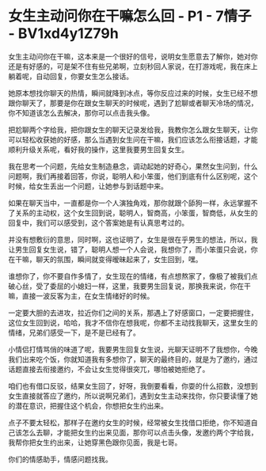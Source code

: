 # 女生主动问你在干嘛怎么回 - P1 - 7情子 - BV1xd4y1Z79h

女生主动问你在干嘛，这本来是一个很好的信号，说明女生愿意去了解你，她对你还是有好感的，可是架不住有些兄弟啊，立刻秒回人家说，在打游戏呢，我在床上躺着呢，自动回复，你要女生怎么接话。

她原本想找你聊天的热情，瞬间就降到冰点，等你反应过来的时候，女生已经不想跟你聊天了，那要是你在跟女生聊天的时候呢，遇到了尬聊或者聊天冷场的情况，你不知道该怎么去解决，那你可以点击我头像。

把尬聊两个字给我，把你跟女生的聊天记录发给我，我教你怎么跟女生聊天，让你可以轻松收获她的好感，那么当遇到女生问在干嘛，我们应该怎么衔接话题，才能顺利升级关系呢，看好我的操作，这里我要男生回复女生。

我在思考一个问题，先给女生制造悬念，调动起她的好奇心，果然女生问到，什么问题啊，我们再接着回答，你说，聪明人和小笨蛋，他们到底有什么区别呢，这个时候，给女生丢出一个问题，让她参与到话题中来。

如果在聊天当中，一直都是你一个人演独角戏，那你就跟个舔狗一样，永远掌握不了关系的主动权，这个女生回到说，聪明人，智商高，小笨蛋，智商低，从女生的回复中，我们可以感受到，这个答案她是有认真思考过的。

并没有想敷衍的意思，同时啊，这也证明了，女生是很在乎男生的想法，所以，我让男生回复女生说，错了，聪明人想一个人会说，我想你了，而小笨蛋只会说，你在干嘛，聊天的氛围，瞬间就变得暧昧起来了，女生回到，嘿。

谁想你了，你不要自作多情了，女生现在的情绪，有点想熬家了，像极了被我们点破心丝，受了委屈的小媳妇一样，这里，我要男生回复说，那换我来说，你在干嘛，直接一波反客为主，在女生情绪好的时候。

一定要大胆的去进攻，拉近你们之间的关系，那遇上了好感窗口，一定要把握住，这位女生回到说，哈哈，我才不信你在想我呢，你都不主动找我聊天，这里女生的情绪，兄弟们感受一下，是不是已经有了。

小情侣打情骂俏的味道了呢，我要男生回复女生说，光聊天证明不了我想你，今晚我们出来吃个饭，你就知道我有多想你了，聊天的最终目的，就是为了邀约，通过话题直接去衔接邀约，不会让女生觉得很突兀，哪怕被她拒绝了。

咱们也有借口反驳，结果女生回了，好呀，我倒要看看，你耍的什么招数，没想到女生直接就答应了邀约，所以说啊兄弟们，遇到女生主动来找你，你只要读懂了她的潜在意识，把握住这个机会，你想把女生约出来。

点子不要太轻松，那样子在邀约女生的时候，经常被女生找借口拒绝，你不知道自己该怎么去聊，才能把女生约出来见面，那你可以点击头像，发邀约两个字给我，我帮你把女生约出来，让她穿黑色跟你见面，我是七哥。

你们的情感助手，情感问题找我。